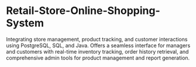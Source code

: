 # Retail-Store-Online-Shopping-System
Integrating store management, product tracking, and customer interactions using PostgreSQL, SQL, and Java. Offers a seamless interface for managers and customers with real-time inventory tracking, order history retrieval, and comprehensive admin tools for product management and report generation.

